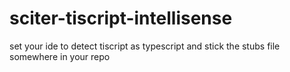 # sciter-tiscript-intellisense
set your ide to detect tiscript as typescript and stick the stubs file somewhere in your repo
